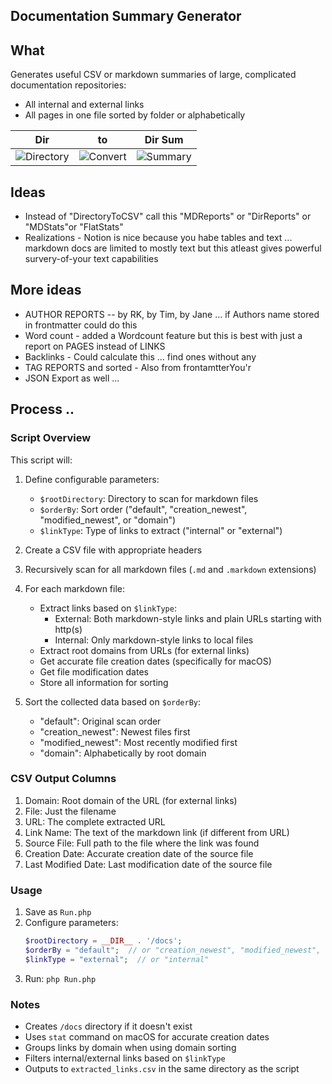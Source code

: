 ## Documentation Summary Generator

## What
Generates useful CSV or markdown summaries of large, complicated documentation repositories: 
- All internal and external links
- All pages in one file sorted by folder or alphabetically

| Dir | to | Dir Sum |
|-----------|-----------|-----------|
| ![Directory](https://drive.google.com/thumbnail?id=1Q8sp315z3QHwq95FGAMiTIbrxanWc21G&sz=s100) | ![Convert](https://drive.google.com/thumbnail?id=1rCdqG_aHwvMUZDZU1RKK9WNH_ck0oR3P&sz=s100) | ![Summary](https://drive.google.com/thumbnail?id=180kLHm_hsT5JSQVtGma4Gd9_Hio8-3lV&sz=s100) |


## Ideas
- Instead of "DirectoryToCSV" call this "MDReports" or "DirReports" or "MDStats"or "FlatStats"
- Realizations - Notion is nice because you habe tables and text ... markdown docs are limited to mostly text but this atleast gives powerful survery-of-your text capabilities 

## More ideas
- AUTHOR REPORTS -- by RK, by Tim, by Jane ... if Authors name stored in frontmatter could do this
- Word count - added a Wordcount feature but this is best with just a report on PAGES instead of LINKS
- Backlinks - Could calculate this ... find ones without any
- TAG REPORTS and sorted - Also from frontamtterYou'r
- JSON Export as well ... 

## Process ..


### Script Overview

This script will:
1. Define configurable parameters:
   - `$rootDirectory`: Directory to scan for markdown files
   - `$orderBy`: Sort order ("default", "creation_newest", "modified_newest", or "domain")
   - `$linkType`: Type of links to extract ("internal" or "external")

2. Create a CSV file with appropriate headers

3. Recursively scan for all markdown files (`.md` and `.markdown` extensions)

4. For each markdown file:
   - Extract links based on `$linkType`:
     * External: Both markdown-style links and plain URLs starting with http(s)
     * Internal: Only markdown-style links to local files
   - Extract root domains from URLs (for external links)
   - Get accurate file creation dates (specifically for macOS)
   - Get file modification dates
   - Store all information for sorting

5. Sort the collected data based on `$orderBy`:
   - "default": Original scan order
   - "creation_newest": Newest files first
   - "modified_newest": Most recently modified first
   - "domain": Alphabetically by root domain

### CSV Output Columns
1. Domain: Root domain of the URL (for external links)
2. File: Just the filename
3. URL: The complete extracted URL
4. Link Name: The text of the markdown link (if different from URL)
5. Source File: Full path to the file where the link was found
6. Creation Date: Accurate creation date of the source file
7. Last Modified Date: Last modification date of the source file

### Usage
1. Save as `Run.php`
2. Configure parameters:
   ```php
   $rootDirectory = __DIR__ . '/docs';
   $orderBy = "default";  // or "creation_newest", "modified_newest", "domain"
   $linkType = "external";  // or "internal"
   ```
3. Run: `php Run.php`

### Notes
- Creates `/docs` directory if it doesn't exist
- Uses `stat` command on macOS for accurate creation dates
- Groups links by domain when using domain sorting
- Filters internal/external links based on `$linkType`
- Outputs to `extracted_links.csv` in the same directory as the script
